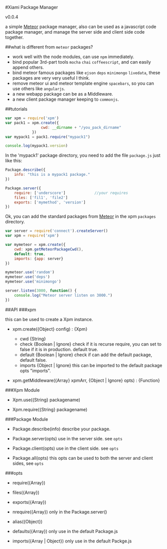 #Xiami Package Manager

v0.0.4

a simple [Meteor](https://github.com/meteor/meteor) package manager, also can be used as a javascript 
code package manager, and manage the server side and client side code together.

##what is different from `meteor` packages?
- work well with the node modules, can use `npm` immediately.
- bind popular 3rd-part tools `mocha` `chai` `coffeescript`, and can easily append others.
- bind meteor famous packages like `ejson` `deps` `minimongo` `livedata`, these packages are very very useful I think.
- remove meteor ui and meteor template engine `spacebars`, so you can use others like `angularjs`.
- a new webapp package can be as a Middleware.
- a new client package manager keeping to `commonjs`.
    
##tutorials

```javascript
var xpm = require('xpm')
var pack1 = xpm.create({
                cwd: __dirname + "/you_pack_dirname"
            })
var mypack1 = pack1.require("mypack1")

console.log(mypack1.version)

```

In the 'mypack1' package directory, you need to add the file `package.js` just like this:

```javascript
Package.describe({
    info: "this is a mypack1 package."
})

Package.server({
    require: ['underscore']             //your requires
    files: ['fil1', 'file2']
    exports: ['mymethod', 'version']
})

```

Ok, you can add the standard packages from [Meteor](https://github.com/meteor/meteor) in the xpm `packages` directory.

```javascript
var server = require('connect').createServer()
var xpm = require('xpm')

var mymeteor = xpm.create({
    cwd: xpm.getMeteorPackageCwd(),
    default: true,
    imports: {app: server}
})

mymeteor.use('random')
mymeteor.use('deps')
mymeteor.use('minimongo')

server.listen(3000, function() {
    console.log("Meteor server listen on 3000.")
})

```

##API
###xpm

this can be used to create a Xpm instance.

* xpm.create({Object} config) : {Xpm}
    - cwd {String}
    - check {Boolean | Ignore} check if it is recurse require, you can set to false if it is in production. default true.
    - default {Boolean | Ignore} check if can add the default package, default false.
    - imports {Object | Ignore} this can be imported to the default package opts "imports".

* xpm.getMiddleware({Array} xpmArr, {Object | Ignore} opts) : {Function}

###Xpm Module

- Xpm.use({String} packagename)

- Xpm.require({String} packagename)

###Package Module
- Package.describe(info)
 describe your package.

- Package.server(opts)
 use in the server side. see `opts`

- Package.client(opts)
 use in the client side. see `opts`

- Package.all(opts)
 this opts can be used to both the server and client sides, see `opts`

###opts

- require({Array})

- files({Array})

- exports({Array})

- nrequire({Array})  only in the Package.server()

- alias({Object})

- defaults({Array}) only use in the default Package.js

- imports({Array | Object}) only use in the default Packge.js

